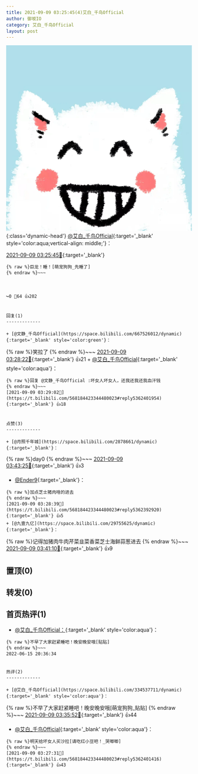```yaml
---
title: 2021-09-09 03:25:45(4)艾白_千鸟Official
author: 御坂IO
category: 艾白_千鸟Official
layout: post
---
```


![img](/images/9ae8b9445fd0665cc014d9080156a45271be73c6.jpg){:class='dynamic-head'}
[@艾白_千鸟Official](https://space.bilibili.com/334537711/dynamic){:target='_blank' style='color:aqua;vertical-align: middle;'}：

[2021-09-09 03:25:45🔗](https://t.bilibili.com/568184423344480023){:target='_blank'}

~~~
{% raw %}巨龙！睡！[萌宠狗狗_先睡了]
{% endraw %}~~~



↪️0 💬64 👍202


回复(1)
-------------

+ [@文静_千鸟Official](https://space.bilibili.com/667526012/dynamic){:target='_blank' style='color:green'}：
~~~
{% raw %}笑拉了
{% endraw %}~~~
[2021-09-09 03:28:22🔗](https://t.bilibili.com/568184423344480023#reply5362401705){:target='_blank'} 👍21
    + [@艾白_千鸟Official](https://space.bilibili.com/334537711/dynamic){:target='_blank' style='color:aqua'}：
~~~
{% raw %}回复 @文静_千鸟Official :坏女人坏女人，还我还我还我血汗钱
{% endraw %}~~~
[2021-09-09 03:29:02🔗](https://t.bilibili.com/568184423344480023#reply5362401954){:target='_blank'} 👍18


点赞(3)
-------------

+ [@月照千年城](https://space.bilibili.com/2878661/dynamic){:target='_blank'}：
~~~
{% raw %}day0
{% endraw %}~~~
[2021-09-09 03:43:25🔗](https://t.bilibili.com/568184423344480023#reply5362416884){:target='_blank'} 👍3
+ [@Ender9](https://space.bilibili.com/1986662/dynamic){:target='_blank'}：
~~~
{% raw %}加点芝士猪肉啥的进去
{% endraw %}~~~
[2021-09-09 03:28:39🔗](https://t.bilibili.com/568184423344480023#reply5362392920){:target='_blank'} 👍5
+ [@九壹九亿](https://space.bilibili.com/29755625/dynamic){:target='_blank'}：
~~~
{% raw %}记得加猪肉牛肉芹菜韭菜香菜芝士海鲜蒜葱进去
{% endraw %}~~~
[2021-09-09 03:41:10🔗](https://t.bilibili.com/568184423344480023#reply5362406901){:target='_blank'} 👍9


置顶(0)
-------------



转发(0)
-------------



首页热评(1)
-------------

+ [@艾白_千鸟Official：](https://space.bilibili.com/334537711/dynamic){:target='_blank' style='color:aqua'}：
~~~
{% raw %}不早了大家赶紧睡吧！晚安晚安哦[贴贴]
{% endraw %}~~~
2022-06-15 20:36:34


热评(2)
-------------

+ [@艾白_千鸟Official](https://space.bilibili.com/334537711/dynamic){:target='_blank' style='color:aqua'}：
~~~
{% raw %}不早了大家赶紧睡吧！晚安晚安哦[萌宠狗狗_贴贴]
{% endraw %}~~~
[2021-09-09 03:35:52🔗](https://t.bilibili.com/568184423344480023#reply5362404374){:target='_blank'} 👍44
+ [@艾白_千鸟Official](https://space.bilibili.com/334537711/dynamic){:target='_blank' style='color:aqua'}：
~~~
{% raw %}明天给坏女人买沙拉[请吃红小豆吧！_哭唧唧]
{% endraw %}~~~
[2021-09-09 03:27:31🔗](https://t.bilibili.com/568184423344480023#reply5362401416){:target='_blank'} 👍43


